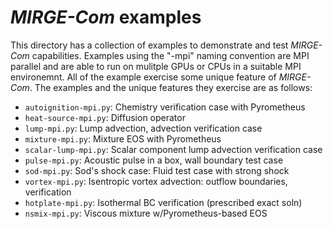 # *MIRGE-Com* examples

This directory has a collection of examples to demonstrate and test *MIRGE-Com*
capabilities.  Examples using the "-mpi" naming convention are MPI parallel and
are able to run on mulitple GPUs or CPUs in a suitable MPI environemnt. All of
the example exercise some unique feature of *MIRGE-Com*.  The examples and the
unique features they exercise are as follows:

- `autoignition-mpi.py`: Chemistry verification case with Pyrometheus
- `heat-source-mpi.py`: Diffusion operator
- `lump-mpi.py`: Lump advection, advection verification case
- `mixture-mpi.py`: Mixture EOS with Pyrometheus
- `scalar-lump-mpi.py`: Scalar component lump advection verification case
- `pulse-mpi.py`: Acoustic pulse in a box, wall boundary test case
- `sod-mpi.py`: Sod's shock case: Fluid test case with strong shock
- `vortex-mpi.py`: Isentropic vortex advection: outflow boundaries, verification
- `hotplate-mpi.py`: Isothermal BC verification (prescribed exact soln)
- `nsmix-mpi.py`: Viscous mixture w/Pyrometheus-based EOS
